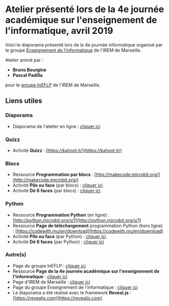 # Atelier présenté lors de la 4e journée académique sur l'enseignement de l'informatique, avril 2019

Voici le diaporama présenté lors de la 4e journée informatique organisé par
le groupe [Enseignement de l'informatique](https://irem.univ-amu.fr/fr/groupes-travail/groupe-enseignement-linformatique) de l'IREM de Marseille.

Atelier animé par :
* **Bruno Bourgine**
* **Pascal Padilla**

pour le [groupe InEFLP](http://url.univ-irem.fr/ineflp) de l'IREM de Marseille.

## Liens utiles

### Diaporama
* Diaporama de l'atelier en ligne : [cliquer ici](https://iremlp.github.io/presentations/2018_colloqueLyon/build)

### Quizz
* Activité **Quizz**  : [https://kahoot.it/](https://kahoot.it/)


### Blocs
* Ressource **Programmation par blocs** : [http://makecode.microbit.org/](http://makecode.microbit.org/)
* Activité **Pile ou face** (par blocs) : [cliquer ici](https://drive.google.com/drive/u/0/folders/12dBkHnadFtU-SBAZXoZv9vTBCwxcV3GX)
* Activité **Dé 6 faces** (par blocs) : [cliquer ici](https://drive.google.com/drive/u/0/folders/12dBkHnadFtU-SBAZXoZv9vTBCwxcV3GX)

### Python
* Ressource **Programmation Python** (en ligne) : [http://python.microbit.org/v/1](http://python.microbit.org/v/1)
* Ressource **Page de téléchargement** programmation Python (hors ligne) : [https://codewith.mu/en/download](https://codewith.mu/en/download)
* Activité **Pile ou face** (par Python) : [cliquer ici](http://microbit.readthedocs.io/fr/latest/decouverte/pileface-python.html)
* Activité **Dé 6 faces** (par Python) : [cliquer ici](http://microbit.readthedocs.io/fr/latest/decouverte/de6faces-python.html)

### Autre(s)
* Page du groupe InEFLP : [cliquer ici](http://url.univ-irem.fr/ineflp)
* Ressource **Page de la 4e journée académique sur l'enseignement de l'informatique** : [cliquer ici](http://info-am.irem.univ-mrs.fr/programme/)
* Page d'IREM de Marseille : [cliquer ici](https://irem.univ-amu.fr/)
* Page du groupe Enseignement de l'informatique : [cliquer ici](https://irem.univ-amu.fr/fr/groupes-travail/groupe-enseignement-linformatique)
* Le diaporama a été réalisé avec le framework **Reveal.js** :  [https://revealjs.com](https://revealjs.com)
